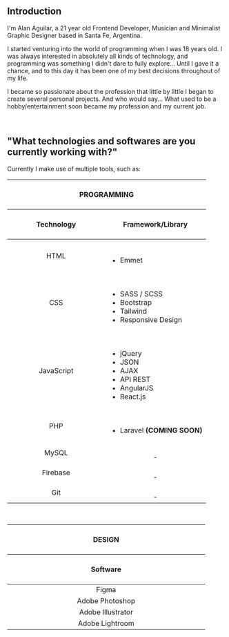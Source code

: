 ## Introduction

I'm Alan Aguilar, a 21 year old Frontend Developer, Musician and Minimalist Graphic Designer based in Santa Fe, Argentina.

I started venturing into the world of programming when I was 18 years old. I was always interested in absolutely all kinds of technology, and programming was something I didn't dare to fully explore... Until I gave it a chance, and to this day it has been one of my best decisions throughout of my life.

I became so passionate about the profession that little by little I began to create several personal projects. And who would say... What used to be a hobby/entertainment soon became my profession and my current job.


<br>

## "What technologies and softwares are you currently working with?"

Currently I make use of multiple tools, such as:

<table>
  <thead>
    <tr>
      <th colspan='2'> &nbsp; &nbsp; &nbsp; &nbsp; &nbsp; &nbsp; &nbsp; &nbsp; &nbsp; &nbsp; &nbsp; &nbsp; &nbsp; &nbsp; &nbsp; &nbsp; &nbsp; &nbsp; &nbsp; &nbsp; &nbsp; &nbsp; &nbsp; &nbsp; &nbsp; <br> PROGRAMMING <br> &nbsp; &nbsp; &nbsp; &nbsp; &nbsp; &nbsp; &nbsp; &nbsp; &nbsp; &nbsp; &nbsp; &nbsp; &nbsp;</th>
    </tr>
    <tr>
      <th> &nbsp; &nbsp; &nbsp; &nbsp; &nbsp; &nbsp; &nbsp; &nbsp; &nbsp; &nbsp; &nbsp; &nbsp; &nbsp; &nbsp; &nbsp; &nbsp; &nbsp; &nbsp; &nbsp; &nbsp; &nbsp; &nbsp; &nbsp; &nbsp; &nbsp; <br> Technology <br> &nbsp; &nbsp; &nbsp; &nbsp; &nbsp; &nbsp; &nbsp; &nbsp; &nbsp; &nbsp; &nbsp; &nbsp; &nbsp;</th>
      <th>Framework/Library</th>
    </tr>
  </thead>
  
  <tbody>
    <tr>
      <td align='center'>HTML</td>
      <td>
        <ul>
          <br>
          <li>Emmet</li>
        </ul>
      </td>
    </tr>
    <tr>
      <td align='center'>CSS</td>
      <td>
        <ul>
          <br>
          <li>SASS / SCSS</li>
          <li>Bootstrap</li>
          <li>Tailwind</li>
          <li>Responsive Design</li>
        </ul>
      </td>
    </tr>
    <tr>
      <td align='center'>JavaScript</td>
      <td>
        <ul>
          <br>
          <li>jQuery</li>
          <li>JSON</li>
          <li>AJAX</li>
          <li>API REST</li>
          <li>AngularJS</li>
          <li>React.js</li>
        </ul>
      </td>
    </tr>
    <tr>
      <td align='center'>PHP</td>
      <td>
        <ul>
          <br>
          <li>Laravel <b>(COMING SOON)</b></li>
        </ul>
      </td>
    </tr>
    <tr>
      <td align='center'>MySQL</td>
      <td align='center'>
          <br>-
          <br></td>
    </tr>
    <tr>
      <td align='center'>Firebase</td>
      <td align='center'>
          <br>-
          <br></td>
    </tr>
    <tr>
      <td align='center'>Git</td>
      <td align='center'>
          <br>-
          <br></td>
    </tr>
  </tbody>
</table>

<!-- -------------------------------------------------- -->

<br>

<table>
  <thead>
    <tr>
      <th colspan='2'> &nbsp; &nbsp; &nbsp; &nbsp; &nbsp; &nbsp; &nbsp; &nbsp; &nbsp; &nbsp; &nbsp; &nbsp; &nbsp; &nbsp; &nbsp; &nbsp; &nbsp; &nbsp; &nbsp; &nbsp; &nbsp; &nbsp; &nbsp; &nbsp; &nbsp; <br> DESIGN <br> &nbsp; &nbsp; &nbsp; &nbsp; &nbsp; &nbsp; &nbsp; &nbsp; &nbsp; &nbsp; &nbsp; &nbsp; &nbsp;</th>
    </tr>
    <tr>
      <th> &nbsp; &nbsp; &nbsp; &nbsp; &nbsp; &nbsp; &nbsp; &nbsp; &nbsp; &nbsp; &nbsp; &nbsp; &nbsp; &nbsp; &nbsp; &nbsp; &nbsp; &nbsp; &nbsp; &nbsp; &nbsp; &nbsp; &nbsp; &nbsp; &nbsp; &nbsp; &nbsp; &nbsp; &nbsp; &nbsp; &nbsp; &nbsp; &nbsp; &nbsp; &nbsp; &nbsp; &nbsp; &nbsp; &nbsp; &nbsp; &nbsp; &nbsp; &nbsp; &nbsp; &nbsp; &nbsp; &nbsp; &nbsp; &nbsp; &nbsp; &nbsp; &nbsp; <br> Software <br> &nbsp; &nbsp; &nbsp; &nbsp; &nbsp; &nbsp; &nbsp; &nbsp; &nbsp; &nbsp; &nbsp; &nbsp; &nbsp; &nbsp; &nbsp; &nbsp; &nbsp; &nbsp; &nbsp; &nbsp; &nbsp; &nbsp; &nbsp; &nbsp; &nbsp; &nbsp; &nbsp; &nbsp;</th>
    </tr>
  </thead>
  
  <tbody>
    <tr>
      <td align='center'>Figma</td>
    </tr>
    <tr>
      <td align='center'>Adobe Photoshop</td>
    </tr>
    <tr>
      <td align='center'>Adobe Illustrator</td>
    </tr>
    <tr>
      <td align='center'>Adobe Lightroom</td>
    </tr>
  </tbody>
</table>
